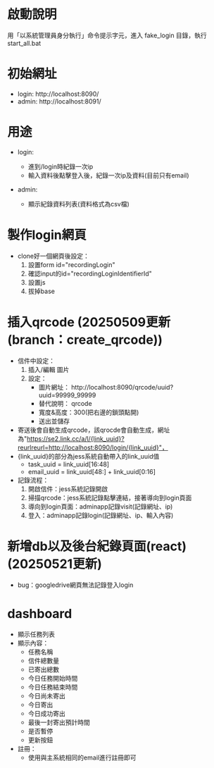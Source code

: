 # 啟動說明

用「以系統管理員身分執行」命令提示字元，進入 fake_login 目錄，執行 start_all.bat

# 初始網址

- login: http://localhost:8090/
- admin: http://localhost:8091/

# 用途

- login:
  - 進到/login時紀錄一次ip
  - 輸入資料後點擊登入後，紀錄一次ip及資料(目前只有email)

- admin:
  - 顯示紀錄資料列表(資料格式為csv檔)


# 製作login網頁
- clone好一個網頁後設定：
  1. 設置form id="recordingLogin"
  2. 確認input的id="recordingLoginIdentifierId"
  3. 設置js <script src="/static/js/recordingLogin.js"></script>
  4. 拔掉base

# 插入qrcode (20250509更新(branch：create_qrcode))
- 信件中設定：
  1. 插入/編輯 圖片
  2. 設定： 
       - 圖片網址： http://localhost:8090/qrcode/uuid?uuid=99999_99999
       - 替代說明： qrcode
       - 寬度&高度：300(把右邊的鎖頭點開)
       - 送出並儲存
- 寄送後會自動生成qrcode，該qrocde會自動生成，網址為"https://se2.link.cc/a/l/{link_uuid}?reurlreurl=http://localhost:8090/login/{link_uuid}"，
- {link_uuid}的部分為jess系統自動帶入的link_uuid值
  - task_uuid = link_uuid[16:48]
  - email_uuid = link_uuid[48:] + link_uuid[0:16]
- 記錄流程：
  1. 開啟信件：jess系統記錄開啟
  2. 掃描qrcode：jess系統記錄點擊連結，接著導向到login頁面
  3. 導向到login頁面：adminapp記錄visit(記錄網址、ip)
  4. 登入：adminapp記錄login(記錄網址、ip、輸入內容)

# 新增db以及後台紀錄頁面(react)(20250521更新)
- bug：googledrive網頁無法記錄登入login

# dashboard
- 顯示任務列表
- 顯示內容：
  - 任務名稱	
  - 信件總數量	
  - 已寄出總數	
  - 今日任務開始時間	
  - 今日任務結束時間	
  - 今日尚未寄出
  - 今日寄出	
  - 今日成功寄出	
  - 最後一封寄出預計時間	
  - 是否暫停	
  - 更新按鈕
- 註冊：
  - 使用與主系統相同的email進行註冊即可
